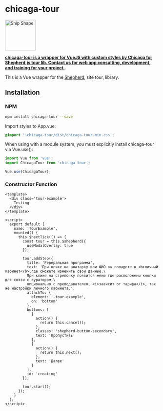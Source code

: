# chicaga-tour

<a href="https://shipshape.io/"><img src="http://i.imgur.com/DWHQjA5.png" alt="Ship Shape" width="100" height="100"/></a>

**[chicaga-tour is a wrapper for VueJS with custom styles by Chicaga for Shepherd.js tour lib. Contact us for web app consulting, development, and training for your project.](https://shipshape.io/)**.

This is a Vue wrapper for the [Shepherd](https://github.com/shipshapecode/shepherd), site tour, library.

## Installation

### NPM

```bash
npm install chicaga-tour --save
```


Import styles to App.vue:

```css
@import '~chicaga-tour/dist/chicaga-tour.min.css';
```

When using with a module system, you must explicitly install chicaga-tour via Vue.use():

```js
import Vue from 'vue';
import ChicagaTour from 'chicaga-tour';

Vue.use(ChicagaTour);
```

### Constructor Function

```vue
<template>
  <div class='tour-example'>
    Testing
  </div>
</template>

<script>
  export default {
    name: 'TourExample',
    mounted() {
      this.$nextTick(() => {
        const tour = this.$shepherd({
          useModalOverlay: true
        });

        tour.addStep({
          title: 'Реферальная программа',
          text: 'При клике на аватарку или ФИО вы попадете в <b>личный кабинет</b>,где сможете изменить свои данные.\
          При клике на стрелочку появится меню где расположены кнопки для связи с куратором,\
          опционально с преподавателем, <i>зависит от тарифа</i>, так же настройки личного кабинета.',
          attachTo: {
            element: '.tour-example',
            on: 'bottom'
          },
          buttons: [
            {
              action() {
                return this.cancel();
              },
              classes: 'shepherd-button-secondary',
              text: 'Пропустить'
            },
            {
              action() {
                return this.next();
              },
              text: 'Далее'
            }
          ],
          id: 'creating'
        });

        tour.start();
      });
    }
  };
</script>
```


